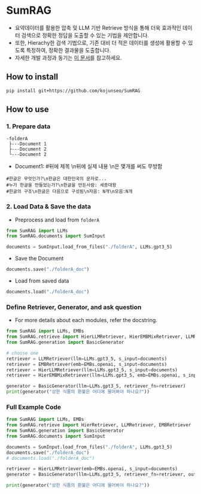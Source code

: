 # SumRAG
* 요약데이터를 활용한 압축 및 LLM 기반 Retrieve 방식을 통해 더욱 효과적인 데이터 검색으로 정확한 정답을 도출할 수 있는 기법을 제안합니다.
* 또한, Hierachy한 검색 기법으로, 기존 대비 더 적은 데이터를 생성에 활용할 수 있도록 특정하여, 정확한 결과물을 도출합니다.
* 자세한 개발 과정과 동기는 [이 문서](./PD.md)를 참고하세요.

## How to install
```bash
pip install git+https://github.com/kojunseo/SumRAG
```

## How to use
### 1. Prepare data
```
-folderA
 ├---Document 1
 ├---Document 2
 └---Document 2 
```

* Document1: #뒤에 제목 \n뒤에 실제 내용 \n은 몇개를 써도 무방함
```
#한글은 무엇인가?\n한글은 대한민국의 문자로...
#누가 한글을 만들었는가?\n한글을 만든사람: 세종대왕
#한글의 구조\n한글은 다음으로 구성됨\n자음: N개\n모음:N개
```

### 2. Load Data & Save the data
* Preprocess and load from `folderA`
```python
from SumRAG import LLMs
from SumRAG.documents import SumInput

documents = SumInput.load_from_files("./folderA", LLMs.gpt3_5)
```

* Save the Document
```python
documents.save("./folderA_doc")
```

* Load from saved data
```python
documents.load("./folderA_doc")
```

### Define Retriever, Generator, and ask question
* For more details about each modules, refer the docstring.
```python
from SumRAG import LLMs, EMBs
from SumRAG.retrieve import HierLLMRetriever, HierEMBMixRetriever, LLMRetriever, EMBRetriever
from SumRAG.generation import BasicGenerator

# choose one
retriever = LLMRetriever(llm=LLMs.gpt3_5, s_input=documents)
retriever = EMBRetriever(emb=EMBs.openai, s_input=documents)
retriever = HierLLMRetriever(llm=LLMs.gpt3_5, s_input=documents)
retriever = HierEMBMixRetriever(llm=LLMs.gpt3_5, emb=EMBs.openai, s_input=documents)

generator = BasicGenerator(llm=LLMs.gpt3_5, retriever_fn=retriever)
print(generator("상한 식품의 환불은 어디에 물어봐야 하나요?"))
```

### Full Example Code
```python
from SumRAG import LLMs, EMBs
from SumRAG.retrieve import HierRetriever, LLMRetriever, EMBRetriever
from SumRAG.generation import BasicGenerator
from SumRAG.documents import SumInput

documents = SumInput.load_from_files("./folderA", LLMs.gpt3_5)
documents.save("./folderA_doc")
# documents.load("./folderA_doc")

retriever = HierLLMRetriever(emb=EMBs.openai, s_input=documents)
generator = BasicGenerator(llm=LLMs.gpt3_5, retriever_fn=retriever, output_parser=StrOutputParser())

print(generator("상한 식품의 환불은 어디에 물어봐야 하나요?"))
```